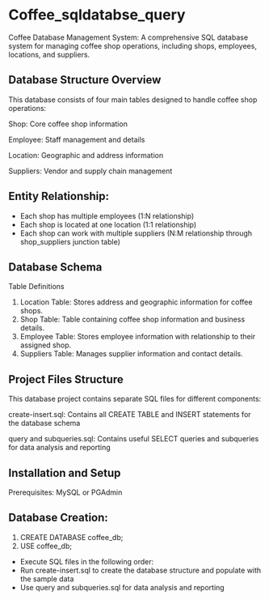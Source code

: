 # Coffee_sqldatabse_query

Coffee Database Management System: 
A comprehensive SQL database system for managing coffee shop operations, including shops, employees, locations, and suppliers.

## Database Structure Overview

This database consists of four main tables designed to handle coffee shop operations:

Shop: Core coffee shop information

Employee: Staff management and details

Location: Geographic and address information

Suppliers: Vendor and supply chain management

## Entity Relationship:

- Each shop has multiple employees (1:N relationship)
- Each shop is located at one location (1:1 relationship)
- Each shop can work with multiple suppliers (N:M relationship through shop_suppliers junction table)

## Database Schema
Table Definitions
1. Location Table: Stores address and geographic information for coffee shops.
2. Shop Table: Table containing coffee shop information and business details.
3. Employee Table: Stores employee information with relationship to their assigned shop.
4. Suppliers Table: Manages supplier information and contact details.

## Project Files Structure

This database project contains separate SQL files for different components:

create-insert.sql: Contains all CREATE TABLE and INSERT statements for the database schema

query and subqueries.sql: Contains useful SELECT queries and subqueries for data analysis and reporting

## Installation and Setup

Prerequisites: MySQL or PGAdmin

## Database Creation:

1. CREATE DATABASE coffee_db;
2. USE coffee_db;

- Execute SQL files in the following order:
- Run create-insert.sql to create the database structure and populate with the sample data
- Use query and subqueries.sql for data analysis and reporting


